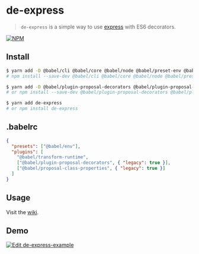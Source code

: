 # de-express

> `de-express` is a simple way to use [express](http://expressjs.com/) with ES6 decorators.

[![NPM](https://nodei.co/npm/de-express.png)](https://www.npmjs.com/package/de-express)

## Install

```bash
$ yarn add -D @babel/cli @babel/core @babel/node @babel/preset-env @babel/plugin-transform-runtime
# npm install --save-dev @babel/cli @babel/core @babel/node @babel/preset-env @babel/plugin-transform-runtime

$ yarn add -D @babel/plugin-proposal-decorators @babel/plugin-proposal-class-properties
# or npm install --save-dev @babel/plugin-proposal-decorators @babel/plugin-proposal-class-properties

$ yarn add de-express
# or npm install de-express
```

## .babelrc

```json
{
  "presets": ["@babel/env"],
  "plugins": [
    "@babel/transform-runtime",
    ["@babel/plugin-proposal-decorators", { "legacy": true }],
    ["@babel/proposal-class-properties", { "legacy": true }]
  ]
}
```

## Usage

Visit the [wiki](https://github.com/htdangkhoa/de-express/wiki).

## Demo

[![Edit de-express-example](https://codesandbox.io/static/img/play-codesandbox.svg)](https://codesandbox.io/s/de-express-example-plx04?fontsize=14&hidenavigation=1&theme=dark)
